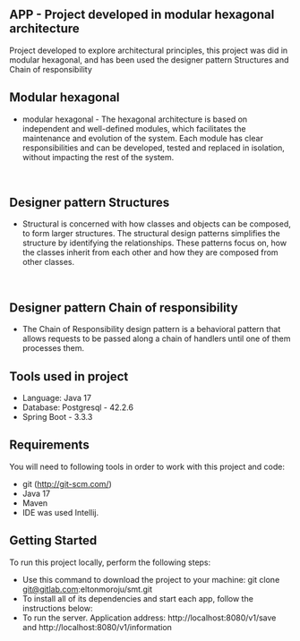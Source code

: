 ## APP - Project developed in modular hexagonal architecture 
Project developed to explore architectural principles, this project was did in modular hexagonal, and has been used the designer pattern Structures and Chain of responsibility
</br>

## Modular hexagonal
* modular hexagonal - The hexagonal architecture is based on independent and well-defined modules, which facilitates the maintenance and evolution of the system. Each module has clear responsibilities and can be developed, tested and replaced in isolation, without impacting the rest of the system.
</br>

## Designer pattern Structures
* Structural is concerned with how classes and objects can be composed, to form larger structures. The structural design patterns simplifies the structure by identifying the relationships. These patterns focus on, how the classes inherit from each other and how they are composed from other classes.
</br>

## Designer pattern Chain of responsibility
* The Chain of Responsibility design pattern is a behavioral pattern that allows requests to be passed along a chain of handlers until one of them processes them.
  </br>

## Tools used in project
* Language: Java 17
* Database: Postgresql - 42.2.6
* Spring Boot - 3.3.3

## Requirements
You will need to following tools in order to work with this project and code:

* git (http://git-scm.com/)
* Java 17
* Maven
* IDE was used Intellij.

## Getting Started
To run this project locally, perform the following steps:

* Use this command to download the project to your machine: git clone git@gitlab.com:eltonmoroju/smt.git
* To install all of its dependencies and start each app, follow the instructions below:
* To run the server. Application address: http://localhost:8080/v1/save and http://localhost:8080/v1/information
